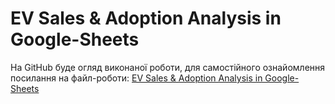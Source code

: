 # EV Sales & Adoption Analysis in Google-Sheets
На GitHub буде огляд виконаної роботи, для самостійного ознайомлення посилання на файл-роботи: [EV Sales & Adoption Analysis in Google-Sheets](https://docs.google.com/spreadsheets/d/1_MERzz1RY8MhoKhRGN2sCSwK2KfzYcZMOX7sPxAr7xM/edit?usp=sharing)
